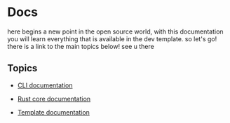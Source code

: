 # Docs

here begins a new point in the open source world, with this documentation you will learn everything that is available in the dev template. so let's go! there is a link to the main topics below! see u there

## Topics

- [CLI documentation](/docs/cli)

- [Rust core documentation](/docs/core)

- [Template documentation](/docs/template)
